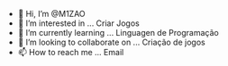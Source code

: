 - 👋 Hi, I’m @M1ZAO
- 👀 I’m interested in ... Criar Jogos
- 🌱 I’m currently learning ... Linguagen de Programação
- 💞️ I’m looking to collaborate on ... Criação de jogos
- 📫 How to reach me ... Email

<!---
M1ZAO/M1ZAO is a ✨ special ✨ repository because its `README.md` (this file) appears on your GitHub profile.
You can click the Preview link to take a look at your changes.
--->
